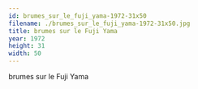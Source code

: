 ```yaml
---
id: brumes_sur_le_fuji_yama-1972-31x50
filename: ./brumes_sur_le_fuji_yama-1972-31x50.jpg
title: brumes sur le Fuji Yama
year: 1972
height: 31
width: 50
---
```


brumes sur le Fuji Yama
